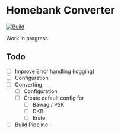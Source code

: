 # Homebank Converter

[![Build](https://github.com/spucman/homebank-converter/actions/workflows/build.yml/badge.svg?branch=main)](https://github.com/spucman/homebank-converter/actions/workflows/build.yml)

Work in progress

## Todo

* [ ] Improve Error handling (logging)
* [ ] Configuration
* [ ] Converting
  * [ ] Configuration
  * [ ] Create default config for
    * [ ] Bawag / PSK
    * [ ] DKB
    * [ ] Erste
* [ ] Build Pipeline
